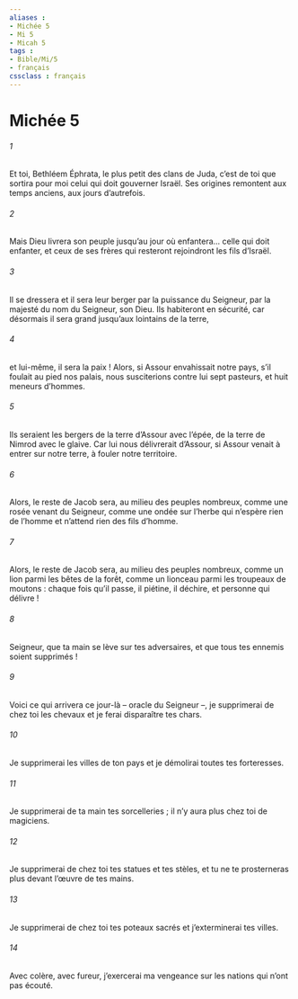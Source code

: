 ```yaml
---
aliases : 
- Michée 5
- Mi 5
- Micah 5
tags : 
- Bible/Mi/5
- français
cssclass : français
---
```


# Michée 5

###### 1
Et toi, Bethléem Éphrata,
le plus petit des clans de Juda,
c’est de toi que sortira pour moi
celui qui doit gouverner Israël.
Ses origines remontent aux temps anciens,
aux jours d’autrefois.
###### 2
Mais Dieu livrera son peuple
jusqu’au jour où enfantera...
celle qui doit enfanter,
et ceux de ses frères qui resteront
rejoindront les fils d’Israël.
###### 3
Il se dressera et il sera leur berger
par la puissance du Seigneur,
par la majesté du nom du Seigneur, son Dieu.
Ils habiteront en sécurité, car désormais
il sera grand jusqu’aux lointains de la terre,
###### 4
et lui-même, il sera la paix !
Alors, si Assour envahissait notre pays,
s’il foulait au pied nos palais,
nous susciterions contre lui sept pasteurs,
et huit meneurs d’hommes.
###### 5
Ils seraient les bergers de la terre d’Assour avec l’épée,
de la terre de Nimrod avec le glaive.
Car lui nous délivrerait d’Assour,
si Assour venait à entrer sur notre terre,
à fouler notre territoire.
###### 6
Alors, le reste de Jacob sera,
au milieu des peuples nombreux,
comme une rosée venant du Seigneur,
comme une ondée sur l’herbe
qui n’espère rien de l’homme
et n’attend rien des fils d’homme.
###### 7
Alors, le reste de Jacob sera,
au milieu des peuples nombreux,
comme un lion parmi les bêtes de la forêt,
comme un lionceau parmi les troupeaux de moutons :
chaque fois qu’il passe, il piétine,
il déchire, et personne qui délivre !
###### 8
Seigneur, que ta main se lève sur tes adversaires,
et que tous tes ennemis soient supprimés !
###### 9
Voici ce qui arrivera ce jour-là – oracle du Seigneur –,
je supprimerai de chez toi les chevaux
et je ferai disparaître tes chars.
###### 10
Je supprimerai les villes de ton pays
et je démolirai toutes tes forteresses.
###### 11
Je supprimerai de ta main tes sorcelleries ;
il n’y aura plus chez toi de magiciens.
###### 12
Je supprimerai de chez toi tes statues et tes stèles,
et tu ne te prosterneras plus devant l’œuvre de tes mains.
###### 13
Je supprimerai de chez toi tes poteaux sacrés
et j’exterminerai tes villes.
###### 14
Avec colère, avec fureur, j’exercerai ma vengeance
sur les nations qui n’ont pas écouté.
